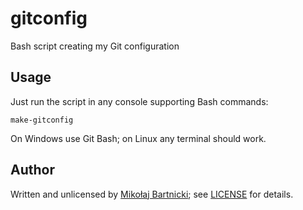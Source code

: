 # gitconfig

Bash script creating my Git configuration

## Usage

Just run the script in any console supporting Bash commands:

    make-gitconfig

On Windows use Git Bash; on Linux any terminal should work.

## Author

Written and unlicensed by [Mikołaj Bartnicki](mailto:mikolaj@bartnicki.org); see
[LICENSE](LICENSE) for details.
